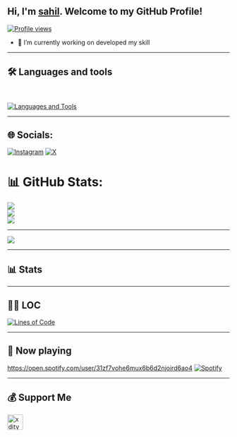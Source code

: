 ## Hi, I'm [sahil](https://t.me/sahil_kzx). Welcome to my GitHub Profile!

[![Profile views](https://komarev.com/ghpvc/?username=sahisi552&label=Profile%20views&style=for-the-badge)](https://github.com/sahilsi552)
- 💫 I’m currently working on developed my skill

---

## 🛠️ Languages and tools
</br>

[![Languages and Tools](https://skillicons.dev/icons?i=androidstudio,au,vscode,docker,git,github,linux,heroku,ae,redis,mongodb,html,py,flutter,fastapi&perline=10)](https://t.me/sahil_kzx)

---

## 🌐 Socials:
[![Instagram](https://img.shields.io/badge/Instagram-%23E4405F.svg?logo=Instagram&logoColor=white)](https://instagram.com/Thhe_famous_guy) [![X](https://img.shields.io/badge/X-black.svg?logo=X&logoColor=white)](https://x.com/Gfxravana ) 
# 📊 GitHub Stats:
![](https://github-readme-stats.vercel.app/api?username=Sahilsi552&theme=dark&hide_border=false&include_all_commits=false&count_private=false)<br/>
![](https://github-readme-streak-stats.herokuapp.com/?user=Sahilsi552&theme=dark&hide_border=false)<br/>
![](https://github-readme-stats.vercel.app/api/top-langs/?username=Sahilsi552&theme=dark&hide_border=false&include_all_commits=false&count_private=false&layout=compact)

---
[![](https://visitcount.itsvg.in/api?id=Sahilsi552&icon=0&color=0)](https://visitcount.itsvg.in)

<!-- Proudly created with GPRM ( https://gprm.itsvg.in ) -->

---

## 📊 Stats



---
## 👨‍💻 LOC
[![Lines of Code](https://api.githubtrends.io/user/svg/sahilsi552/langs?time_range=one_year&include_private=True&loc_metric=changed&theme=dark)](https://t.me/sahil_kzx)

---

## 🎵 Now playing
https://open.spotify.com/user/31zf7vohe6mux6b6d2njoird6ao4
[![Spotify](https://spotify-readme-new-lyart.vercel.app/api?theme=dark&rainbow=true&scan=true)](https://open.spotify.com/user/31zf7vohe6mux6b6d2njoird6ao4)

---

## 💰 Support Me

<a href="https://ko-fi.com/jetblaze" class="padded"><img height="35" style="border:0px;height:35px;" alt="xditya" src="https://az743702.vo.msecnd.net/cdn/kofi3.png?v=0" /></a>

